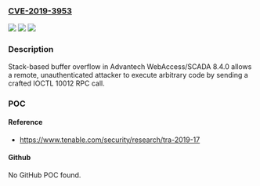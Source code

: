 ### [CVE-2019-3953](https://cve.mitre.org/cgi-bin/cvename.cgi?name=CVE-2019-3953)
![](https://img.shields.io/static/v1?label=Product&message=Advantech%20WebAccess%2FSCADA&color=blue)
![](https://img.shields.io/static/v1?label=Version&message=n%2Fa&color=blue)
![](https://img.shields.io/static/v1?label=Vulnerability&message=Stack-based%20Buffer%20Overflow&color=brighgreen)

### Description

Stack-based buffer overflow in Advantech WebAccess/SCADA 8.4.0 allows a remote, unauthenticated attacker to execute arbitrary code by sending a crafted IOCTL 10012 RPC call.

### POC

#### Reference
- https://www.tenable.com/security/research/tra-2019-17

#### Github
No GitHub POC found.

